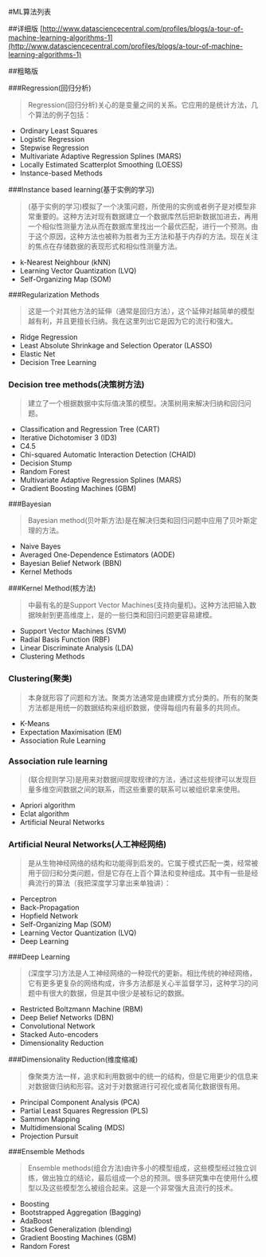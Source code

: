 #ML算法列表

##详细版
[http://www.datasciencecentral.com/profiles/blogs/a-tour-of-machine-learning-algorithms-1](http://www.datasciencecentral.com/profiles/blogs/a-tour-of-machine-learning-algorithms-1)

##粗略版

###Regression(回归分析)

> Regression(回归分析)关心的是变量之间的关系。它应用的是统计方法，几个算法的例子包括：

* Ordinary Least Squares
* Logistic Regression
* Stepwise Regression
* Multivariate Adaptive Regression Splines (MARS)
* Locally Estimated Scatterplot Smoothing (LOESS)
* Instance-based Methods

###Instance based learning(基于实例的学习)

> (基于实例的学习)模拟了一个决策问题，所使用的实例或者例子是对模型非常重要的。这种方法对现有数据建立一个数据库然后把新数据加进去，再用一个相似性测量方法从而在数据库里找出一个最优匹配，进行一个预测。由于这个原因，这种方法也被称为胜者为王方法和基于内存的方法。现在关注的焦点在存储数据的表现形式和相似性测量方法。

* k-Nearest Neighbour (kNN)
* Learning Vector Quantization (LVQ)
* Self-Organizing Map (SOM)

###Regularization Methods

> 这是一个对其他方法的延伸（通常是回归方法），这个延伸对越简单的模型越有利，并且更擅长归纳。我在这里列出它是因为它的流行和强大。

* Ridge Regression
* Least Absolute Shrinkage and Selection Operator (LASSO)
* Elastic Net
* Decision Tree Learning

### Decision tree methods(决策树方法)
> 建立了一个根据数据中实际值决策的模型。决策树用来解决归纳和回归问题。

* Classification and Regression Tree (CART)
* Iterative Dichotomiser 3 (ID3)
* C4.5
* Chi-squared Automatic Interaction Detection (CHAID)
* Decision Stump
* Random Forest
* Multivariate Adaptive Regression Splines (MARS)
* Gradient Boosting Machines (GBM)

###Bayesian

> Bayesian method(贝叶斯方法)是在解决归类和回归问题中应用了贝叶斯定理的方法。

* Naive Bayes
* Averaged One-Dependence Estimators (AODE)
* Bayesian Belief Network (BBN)
* Kernel Methods

###Kernel Method(核方法)
>中最有名的是Support Vector Machines(支持向量机)。这种方法把输入数据映射到更高维度上，是的一些归类和回归问题更容易建模。

* Support Vector Machines (SVM)
* Radial Basis Function (RBF)
* Linear Discriminate Analysis (LDA)
* Clustering Methods

### Clustering(聚类)
> 本身就形容了问题和方法。聚类方法通常是由建模方式分类的。所有的聚类方法都是用统一的数据结构来组织数据，使得每组内有最多的共同点。

* K-Means
* Expectation Maximisation (EM)
* Association Rule Learning

### Association rule learning
> (联合规则学习)是用来对数据间提取规律的方法，通过这些规律可以发现巨量多维空间数据之间的联系，而这些重要的联系可以被组织拿来使用。

* Apriori algorithm
* Eclat algorithm
* Artificial Neural Networks

### Artificial Neural Networks(人工神经网络)

> 是从生物神经网络的结构和功能得到启发的。它属于模式匹配一类，经常被用于回归和分类问题，但是它存在上百个算法和变种组成。其中有一些是经典流行的算法（我把深度学习拿出来单独讲）：

* Perceptron
* Back-Propagation
* Hopfield Network
* Self-Organizing Map (SOM)
* Learning Vector Quantization (LVQ)
* Deep Learning

###Deep Learning

> (深度学习)方法是人工神经网络的一种现代的更新。相比传统的神经网络，它有更多更复杂的网络构成，许多方法都是关心半监督学习，这种学习的问题中有很大的数据，但是其中很少是被标记的数据。

* Restricted Boltzmann Machine (RBM)
* Deep Belief Networks (DBN)
* Convolutional Network
* Stacked Auto-encoders
* Dimensionality Reduction

###Dimensionality Reduction(维度缩减)
> 像聚类方法一样，追求和利用数据中的统一的结构，但是它用更少的信息来对数据做归纳和形容。这对于对数据进行可视化或者简化数据很有用。

* Principal Component Analysis (PCA)
* Partial Least Squares Regression (PLS)
* Sammon Mapping
* Multidimensional Scaling (MDS)
* Projection Pursuit

###Ensemble Methods

> Ensemble methods(组合方法)由许多小的模型组成，这些模型经过独立训练，做出独立的结论，最后组成一个总的预测。很多研究集中在使用什么模型以及这些模型怎么被组合起来。这是一个非常强大且流行的技术。

* Boosting
* Bootstrapped Aggregation (Bagging)
* AdaBoost
* Stacked Generalization (blending)
* Gradient Boosting Machines (GBM)
* Random Forest
